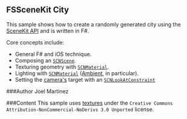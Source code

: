 FSSceneKit City
----------
This sample shows how to create a randomly generated city using the [SceneKit API](http://api.xamarin.com/?link=N%3aSceneKit) and is written in F&#35;.

Core concepts include:

- General F&#35; and iOS technique.
- Composing an [`SCNScene`](http://api.xamarin.com/?link=T%3aSceneKit.SCNScene).
- Texturing geometry with [`SCNMaterial`](http://api.xamarin.com/?link=T%3aSceneKit.SCNMaterial).
- Lighting with [`SCNMaterial`](http://api.xamarin.com/?link=T%3aSceneKit.SCNLight) ([Ambient](http://api.xamarin.com/?link=P%3aSceneKit.SCNLightType.Ambient), in particular).
- Setting the [camera's](http://api.xamarin.com/?link=T%3aSceneKit.SCNCamera) target with an [`SCNLookAtConstraint`](http://api.xamarin.com/?link=T%3aSceneKit.SCNLookAtConstraint)

###Author
Joel Martinez

###Content
This sample uses [textures](http://www.sketchuptexture.com/p/buildings.html) under the `Creative Commons Attribution-NonCommercial-NoDerivs 3.0 Unported` license.
